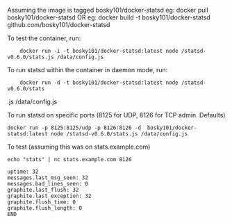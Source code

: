Assuming the image is tagged bosky101/docker-statsd
eg: docker pull bosky101/docker-statsd
OR
eg: docker build -t bosky101/docker-statsd github.com/bosky101/docker-statsd

To test the container, run:

        docker run -i -t bosky101/docker-statsd:latest node /statsd-v0.6.0/stats.js /data/config.js

To run statsd within the container in daemon mode, run:

        docker run -d -t bosky101/docker-statsd:latest node /statsd-v0.6.0/stats
.js /data/config.js
	
To run statsd on specific ports (8125 for UDP, 8126 for TCP admin. Defaults)

	docker run -p 8125:8125/udp -p 8126:8126 -d  bosky101/docker-statsd:latest node /statsd-v0.6.0/stats.js /data/config.js

To test (assuming this was on stats.example.com)

	echo "stats" | nc stats.example.com 8126

	uptime: 32
	messages.last_msg_seen: 32
	messages.bad_lines_seen: 0
	graphite.last_flush: 32
	graphite.last_exception: 32
	graphite.flush_time: 0
	graphite.flush_length: 0
	END
